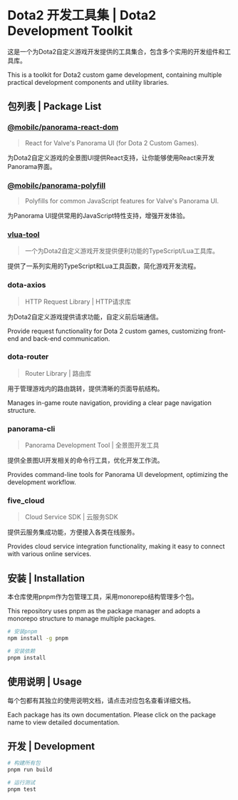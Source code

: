 # Dota2 开发工具集 | Dota2 Development Toolkit

这是一个为Dota2自定义游戏开发提供的工具集合，包含多个实用的开发组件和工具库。

This is a toolkit for Dota2 custom game development, containing multiple practical development components and utility libraries.

## 包列表 | Package List

### [@mobilc/panorama-react-dom](./packages/panorama-dom/README.md)
> React for Valve's Panorama UI (for Dota 2 Custom Games).

为Dota2自定义游戏的全景图UI提供React支持，让你能够使用React来开发Panorama界面。

### [@mobilc/panorama-polyfill](./packages/panorama-polyfill/README.md)
> Polyfills for common JavaScript features for Valve's Panorama UI.

为Panorama UI提供常用的JavaScript特性支持，增强开发体验。

### [vlua-tool](./packages/vlua-tool/readme.md)
> 一个为Dota2自定义游戏开发提供便利功能的TypeScript/Lua工具库。

提供了一系列实用的TypeScript和Lua工具函数，简化游戏开发流程。

### dota-axios
> HTTP Request Library | HTTP请求库

为Dota2自定义游戏提供请求功能，自定义前后端通信。

Provide request functionality for Dota 2 custom games, customizing front-end and back-end communication.

### dota-router
> Router Library | 路由库

用于管理游戏内的路由跳转，提供清晰的页面导航结构。

Manages in-game route navigation, providing a clear page navigation structure.

### panorama-cli
> Panorama Development Tool | 全景图开发工具

提供全景图UI开发相关的命令行工具，优化开发工作流。

Provides command-line tools for Panorama UI development, optimizing the development workflow.

### five_cloud
> Cloud Service SDK | 云服务SDK

提供云服务集成功能，方便接入各类在线服务。

Provides cloud service integration functionality, making it easy to connect with various online services.

## 安装 | Installation

本仓库使用pnpm作为包管理工具，采用monorepo结构管理多个包。

This repository uses pnpm as the package manager and adopts a monorepo structure to manage multiple packages.

```bash
# 安装pnpm
npm install -g pnpm

# 安装依赖
pnpm install
```

## 使用说明 | Usage

每个包都有其独立的使用说明文档，请点击对应包名查看详细文档。

Each package has its own documentation. Please click on the package name to view detailed documentation.

## 开发 | Development

```bash
# 构建所有包
pnpm run build

# 运行测试
pnpm test
```